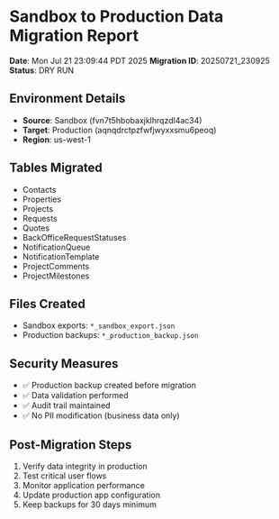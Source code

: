 # Sandbox to Production Data Migration Report

**Date**: Mon Jul 21 23:09:44 PDT 2025
**Migration ID**: 20250721_230925
**Status**: DRY RUN

## Environment Details
- **Source**: Sandbox (fvn7t5hbobaxjklhrqzdl4ac34)
- **Target**: Production (aqnqdrctpzfwfjwyxxsmu6peoq)
- **Region**: us-west-1

## Tables Migrated
- Contacts
- Properties
- Projects
- Requests
- Quotes
- BackOfficeRequestStatuses
- NotificationQueue
- NotificationTemplate
- ProjectComments
- ProjectMilestones

## Files Created
- Sandbox exports: `*_sandbox_export.json`
- Production backups: `*_production_backup.json`

## Security Measures
- ✅ Production backup created before migration
- ✅ Data validation performed
- ✅ Audit trail maintained
- ✅ No PII modification (business data only)

## Post-Migration Steps
1. Verify data integrity in production
2. Test critical user flows
3. Monitor application performance  
4. Update production app configuration
5. Keep backups for 30 days minimum


